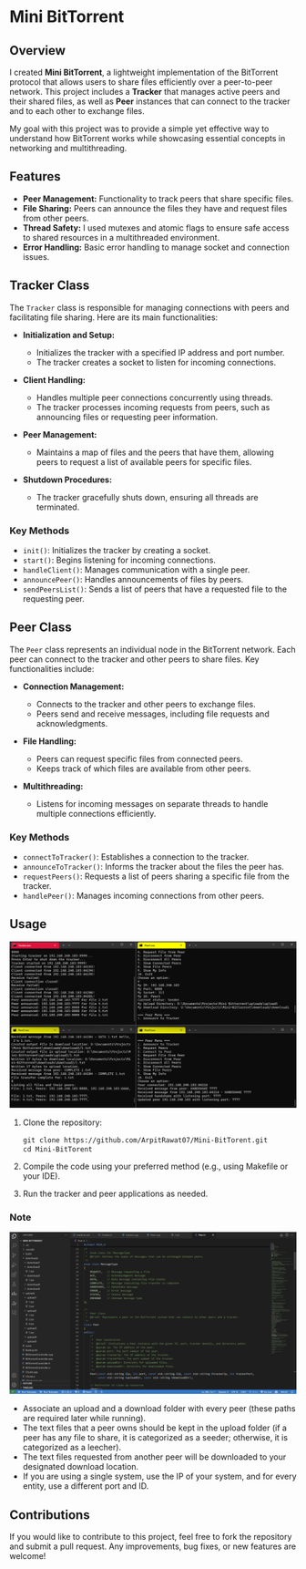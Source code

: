 # Mini BitTorrent

## Overview

I created **Mini BitTorrent**, a lightweight implementation of the BitTorrent protocol that allows users to share files efficiently over a peer-to-peer network. This project includes a **Tracker** that manages active peers and their shared files, as well as **Peer** instances that can connect to the tracker and to each other to exchange files.

My goal with this project was to provide a simple yet effective way to understand how BitTorrent works while showcasing essential concepts in networking and multithreading.

## Features

- **Peer Management:** Functionality to track peers that share specific files.
- **File Sharing:** Peers can announce the files they have and request files from other peers.
- **Thread Safety:** I used mutexes and atomic flags to ensure safe access to shared resources in a multithreaded environment.
- **Error Handling:** Basic error handling to manage socket and connection issues.

## Tracker Class

The `Tracker` class is responsible for managing connections with peers and facilitating file sharing. Here are its main functionalities:

- **Initialization and Setup:**
  - Initializes the tracker with a specified IP address and port number.
  - The tracker creates a socket to listen for incoming connections.

- **Client Handling:**
  - Handles multiple peer connections concurrently using threads.
  - The tracker processes incoming requests from peers, such as announcing files or requesting peer information.

- **Peer Management:**
  - Maintains a map of files and the peers that have them, allowing peers to request a list of available peers for specific files.

- **Shutdown Procedures:**
  - The tracker gracefully shuts down, ensuring all threads are terminated.

### Key Methods
- `init()`: Initializes the tracker by creating a socket.
- `start()`: Begins listening for incoming connections.
- `handleClient()`: Manages communication with a single peer.
- `announcePeer()`: Handles announcements of files by peers.
- `sendPeersList()`: Sends a list of peers that have a requested file to the requesting peer.

## Peer Class

The `Peer` class represents an individual node in the BitTorrent network. Each peer can connect to the tracker and other peers to share files. Key functionalities include:

- **Connection Management:**
  - Connects to the tracker and other peers to exchange files.
  - Peers send and receive messages, including file requests and acknowledgments.

- **File Handling:**
  - Peers can request specific files from connected peers.
  - Keeps track of which files are available from other peers.

- **Multithreading:**
  - Listens for incoming messages on separate threads to handle multiple connections efficiently.

### Key Methods
- `connectToTracker()`: Establishes a connection to the tracker.
- `announceToTracker()`: Informs the tracker about the files the peer has.
- `requestPeers()`: Requests a list of peers sharing a specific file from the tracker.
- `handlePeer()`: Manages incoming connections from other peers.

## Usage
![Mini-Bittorrent](Mini-Bittorrent.png)
1. Clone the repository:
   ```
   git clone https://github.com/ArpitRawat07/Mini-BitTorent.git
   cd Mini-BitTorent
   ```
2. Compile the code using your preferred method (e.g., using Makefile or your IDE).

3. Run the tracker and peer applications as needed.

### Note
![Associating folders with peer](Mini-Bittorrent2.png)
- Associate an upload and a download folder with every peer (these paths are required later while running).
- The text files that a peer owns should be kept in the upload folder (if a peer has any file to share, it is categorized as a seeder; otherwise, it is categorized as a leecher). 
- The text files requested from another peer will be downloaded to your designated download location.
- If you are using a single system, use the IP of your system, and for every entity, use a different port and ID.

## Contributions

If you would like to contribute to this project, feel free to fork the repository and submit a pull request. Any improvements, bug fixes, or new features are welcome!
